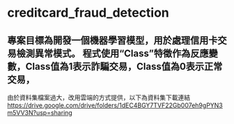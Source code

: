 # creditcard_fraud_detection
專案目標為開發一個機器學習模型，用於處理信用卡交易檢測異常模式。
程式使用“Class”特徵作為反應變數，Class值為1表示詐騙交易，Class值為0表示正常交易，
--------------------------------------------------------------------------------------
由於資料集檔案過大，改用雲端的方式提供，以下為資料集下載連結
https://drive.google.com/drive/folders/1dEC4BGY7TVF22Gb007eh9gPYN3m5VV3N?usp=sharing
